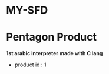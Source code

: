 # MY-SFD

<html>
<body>
  <h1>Pentagon Product</h1>

  <b>1st arabic interpreter made with C lang</b>
  <ul>
    <li>
      <p>product id : 1</p>
    </li>
  </ul>
</body>
</html>
